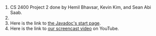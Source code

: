1. CS 2400 Project 2 done by Hemil Bhavsar, Kevin Kim, and Sean Abi Saab.
2. 
3. Here is the link to [the Javadoc's start page](). 
4. Here is the link to [our screencast video]() on YouTube.
